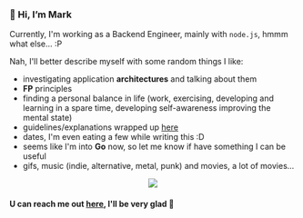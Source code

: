 ### 👋 Hi, I’m Mark

Currently, I'm working as a Backend Engineer, mainly with `node.js`, hmmm what else... :P

Nah, I'll better describe myself with some random things I like:
- investigating application <strong>architectures</strong> and talking about them
- <strong>FP</strong> principles
- finding a personal balance in life (work, exercising, developing and learning in a spare time, developing self-awareness improving the mental state)
- guidelines/explanations wrapped up [here](https://github.com/Sairyss/domain-driven-hexagon)
- dates, I'm even eating a few while writing this :D
- seems like I'm into <strong>Go</strong> now, so let me know if have something I can be useful
- gifs, music (indie, alternative, metal, punk) and movies, a lot of movies...

<p align="center">
  <img src="https://user-images.githubusercontent.com/16325810/204153803-d86c2deb-5833-4954-b4a4-ee184211b239.gif" />
</p>


#### U can reach me out [here](https://www.linkedin.com/in/mark-tsiareshka/), I'll be very glad 🦊

